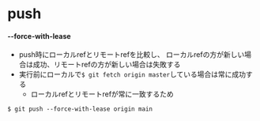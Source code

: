 # push
#### --force-with-lease
- push時にローカルrefとリモートrefを比較し、
  ローカルrefの方が新しい場合は成功、リモートrefの方が新しい場合は失敗する
- 実行前にローカルで`$ git fetch origin master`している場合は常に成功する
  - ローカルrefとリモートrefが常に一致するため

```
$ git push --force-with-lease origin main
```
